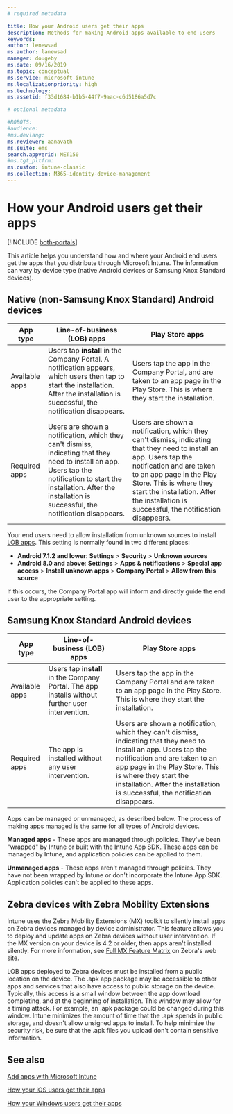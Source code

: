 ```yaml
---
# required metadata

title: How your Android users get their apps 
description: Methods for making Android apps available to end users
keywords:
author: lenewsad
ms.author: lanewsad
manager: dougeby
ms.date: 09/16/2019
ms.topic: conceptual
ms.service: microsoft-intune
ms.localizationpriority: high
ms.technology:
ms.assetid: f33d1684-b1b5-44f7-9aac-c6d5186a5d7c

# optional metadata

#ROBOTS:
#audience:
#ms.devlang:
ms.reviewer: aanavath
ms.suite: ems
search.appverid: MET150
#ms.tgt_pltfrm:
ms.custom: intune-classic
ms.collection: M365-identity-device-management
---
```



# How your Android users get their apps

[!INCLUDE [both-portals](./includes/note-for-both-portals.md)]

This article helps you understand how and where your Android end users get the apps that you distribute through Microsoft Intune. The information can vary by device type (native Android devices or Samsung Knox Standard devices).

## Native (non-Samsung Knox Standard) Android devices

| App type | Line-of-business (LOB) apps | Play Store apps  |
| ------------- |-------------| -----|
| Available apps      | Users tap **install** in the Company Portal. A notification appears, which users then tap to start the installation. After the installation is successful, the notification disappears. | Users tap the app in the Company Portal, and are taken to an app page in the Play Store. This is where they start the installation.|
| Required apps      | Users are shown a notification, which they can't dismiss, indicating that they need to install an app. Users tap the notification to start the installation. After the installation is successful, the notification disappears.    | Users are shown a notification, which they can't dismiss, indicating that they need to install an app. Users tap the notification and are taken to an app page in the Play Store. This is where they start the installation. After the installation is successful, the notification disappears. |

Your end users need to allow installation from unknown sources to install [LOB apps](apps/lob-apps-android.md). This setting is normally found in two different places:

* **Android 7.1.2 and lower**: **Settings** > **Security** > **Unknown sources**
* **Android 8.0 and above**: **Settings** > **Apps & notifications** > **Special app access** > **Install unknown apps** > **Company Portal** > **Allow from this source**

If this occurs, the Company Portal app will inform and directly guide the end user to the appropriate setting. 

## Samsung Knox Standard Android devices

| App type | Line-of-business (LOB) apps | Play Store apps  |
| ------------- |-------------| -----|
| Available apps      | Users tap **install** in the Company Portal. The app installs without further user intervention. | Users tap the app in the Company Portal and are taken to an app page in the Play Store. This is where they start the installation.|
| Required apps      | The app is installed without any user intervention.    | Users are shown a notification, which they can't dismiss, indicating that they need to install an app. Users tap the notification and are taken to an app page in the Play Store. This is where they start the installation. After the installation is successful, the notification disappears. |

Apps can be managed or unmanaged, as described below. The process of making apps managed is the same for all types of Android devices.

**Managed apps** - These apps are managed through policies. They've been "wrapped" by Intune or built with the Intune App SDK. These apps can be managed by Intune, and application policies can be applied to them.

**Unmanaged apps** - These apps aren't managed through policies. They have not been wrapped by Intune or don't incorporate the Intune App SDK. Application policies can't be applied to these apps.

## Zebra devices with Zebra Mobility Extensions

Intune uses the Zebra Mobility Extensions (MX) toolkit to silently install apps on Zebra devices managed by device administrator. This feature allows you to deploy and update apps on Zebra devices without user intervention. If the MX version on your device is 4.2 or older, then apps aren't installed silently. For more information, see [Full MX Feature Matrix](http://techdocs.zebra.com/mx/compatibility/) on Zebra's web site.

LOB apps deployed to Zebra devices must be installed from a public location on the device. The .apk app package may be accessible to other apps and services that also have access to public storage on the device. Typically, this access is a small window between the app download completing, and at the beginning of installation. This window may allow for a timing attack. For example, an .apk package could be changed during this window. Intune minimizes the amount of time that the .apk spends in public storage, and doesn't allow unsigned apps to install. To help minimize the security risk, be sure that the .apk files you upload don't contain sensitive information.

## See also

[Add apps with Microsoft Intune](apps/apps-add.md)

[How your iOS users get their apps](end-user-apps-ios.md)

[How your Windows users get their apps](end-user-apps-windows.md)
